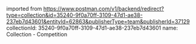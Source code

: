 imported from https://www.postman.com/v1/backend/redirect?type=collection&id=35240-9f0a70ff-3109-47d1-ae38-237eb7d43601&entityId=62863&publisherType=team&publisherId=37129
collectionId: 35240-9f0a70ff-3109-47d1-ae38-237eb7d43601
name: Collection - Competition